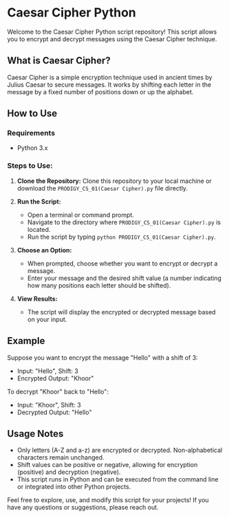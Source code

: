 # Caesar Cipher Python
Welcome to the Caesar Cipher Python script repository! This script allows you to encrypt and decrypt messages using the Caesar Cipher technique.

## What is Caesar Cipher?
Caesar Cipher is a simple encryption technique used in ancient times by Julius Caesar to secure messages. It works by shifting each letter in the message by a fixed number of positions down or up the alphabet.

## How to Use
### Requirements
- Python 3.x
### Steps to Use:
1. **Clone the Repository:** Clone this repository to your local machine or download the `PRODIGY_CS_01(Caesar Cipher).py` file directly.

2. **Run the Script:**
   - Open a terminal or command prompt.
   - Navigate to the directory where `PRODIGY_CS_01(Caesar Cipher).py` is located.
   - Run the script by typing `python PRODIGY_CS_01(Caesar Cipher).py`.

3. **Choose an Option:**
   - When prompted, choose whether you want to encrypt or decrypt a message.
   - Enter your message and the desired shift value (a number indicating how many positions each letter should be shifted).

4. **View Results:**
   - The script will display the encrypted or decrypted message based on your input.

## Example
Suppose you want to encrypt the message "Hello" with a shift of 3:
- Input: "Hello", Shift: 3
- Encrypted Output: "Khoor"

To decrypt "Khoor" back to "Hello":
- Input: "Khoor", Shift: 3
- Decrypted Output: "Hello"

## Usage Notes
- Only letters (A-Z and a-z) are encrypted or decrypted. Non-alphabetical characters remain unchanged.
- Shift values can be positive or negative, allowing for encryption (positive) and decryption (negative).
- This script runs in Python and can be executed from the command line or integrated into other Python projects.


Feel free to explore, use, and modify this script for your projects! If you have any questions or suggestions, please reach out.
